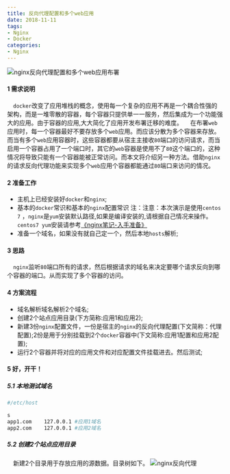 ```yaml
---
title: 反向代理配置和多个web应用 
date: 2018-11-11
tags:
- Nginx
- Docker
categories:
- Nginx
---
```


![nginx反向代理配置和多个web应用布署
](https://qiniu.wuchuheng.com/images/docker%E5%92%8Cnginx%E5%8F%8D%E5%90%91%E4%BB%A3%E7%90%86.png)
<!--more-->

#### 1 需求说明
&emsp;`docker`改变了应用堆栈的概念，使用每一个复杂的应用不再是一个耦合性强的架构，而是一堆零散的容器，每个容器只提供单一一服务，然后集成为一个功能强大的应用。由于容器的应用,大大简化了应用开发布署迁移的难度。
&emsp;在布署`web`应用时，每一个容器最好不要存放多个`web`应用。而应该分散为多个容器来存放。而当有多个`web`应用容器时，这些容器都要从宿主主接收`80`端口的访问请求，而当启用一个容器占用了一个端口时，其它的`web`容器是使用不了`80`这个端口的，这种情况将导致只能有一个容器能被正常访问。而本文将介绍另一种方法。借助`nginx`的请求反向代理功能来实现多个`web`应用个容器都能通过`80`端口来访问的情况。

#### 2 准备工作
* 主机上已经安装好`docker`和`nginx`;
* 基本的`docker`常识和基本的`nginx`配置常识
  注：注意：本次演示是使用`centos 7` ，`nginx`是`yum`安装默认路径,如果是编译安装的,请根据自己情况来操作。`centos7 yum`安装请参考[《nginx笔记-入手准备》](https://wuchuheng.com/docs/Nginx/%E5%8F%8D%E5%90%91%E4%BB%A3%E7%90%86%E9%85%8D%E7%BD%AE%E5%92%8C%E5%A4%9A%E4%B8%AAweb%E5%BA%94%E7%94%A8/#2-%E5%87%86%E5%A4%87%E5%B7%A5%E4%BD%9C)
* 准备一个域名，如果没有就自己定一个，然后本地`hosts`解析;

#### 3 思路
&emsp;`nginx`监听`80`端口所有的请求，然后根据请求的域名来决定要哪个请求反向到哪个容器的端口。从而实现了多个容器的访问。

#### 4 方案流程
-  域名解析域名解析2个域名;
-  创建2个站点应用目录(下方简称:应用1和应用2);
-  新建3份`nginx`配置文件，一份是宿主的`nginx`的反向代理配置(下文简称：代理配置);2份是用于分别挂载到2个`docker`容器中(下文简称:应用1配置和应用2配置);
-  运行2个容器并将对应的应用文件和对应配置文件挂载进去。然后测试;

#### 5 好，开干！
#####  5.1 本地测试域名
``` bash 
#/etc/host

s
app1.com    127.0.0.1 #应用1域名
app2.com    127.0.0.1 #应用2域名
```
##### 5.2 创建2个站点应用目录
&emsp;新建2个目录用于存放应用的源数据。目录树如下。
![nginx反向代理](https://qiniu.wuchuheng.com/images/docker%E5%92%8Cnginx%E5%8F%8D%E5%90%91%E4%BB%A3%E7%90%862.png)

